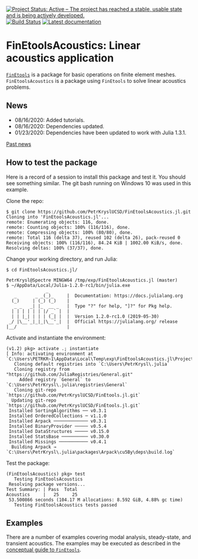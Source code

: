 [![Project Status: Active – The project has reached a stable, usable state and is being actively developed.](http://www.repostatus.org/badges/latest/active.svg)](http://www.repostatus.org/#active)
[![Build Status](https://travis-ci.com/PetrKryslUCSD/FinEtoolsAcoustics.jl.svg?branch=master)](https://travis-ci.com/PetrKryslUCSD/FinEtoolsAcoustics.jl)
[![Latest documentation](https://img.shields.io/badge/docs-latest-blue.svg)](https://petrkryslucsd.github.io/FinEtoolsAcoustics.jl/dev)


# FinEtoolsAcoustics: Linear acoustics application

[`FinEtools`](https://github.com/PetrKryslUCSD/FinEtools.jl.git) is a package
for basic operations on finite element meshes. `FinEtoolsAcoustics` is a package
using `FinEtools` to solve linear acoustics problems.

## News

- 08/16/2020: Added tutorials.
- 08/16/2020: Dependencies updated.
- 01/23/2020: Dependencies have been updated to work with Julia 1.3.1.


[Past news](oldnews.md)

## How to test the package

Here is a record of a session to install this package and test it. You should
see something similar. The git bash running on Windows 10 was used in this
example.

Clone the repo:
```
$ git clone https://github.com/PetrKryslUCSD/FinEtoolsAcoustics.jl.git
Cloning into 'FinEtoolsAcoustics.jl'...
remote: Enumerating objects: 116, done.
remote: Counting objects: 100% (116/116), done.
remote: Compressing objects: 100% (80/80), done.
remote: Total 116 (delta 37), reused 102 (delta 26), pack-reused 0
Receiving objects: 100% (116/116), 84.24 KiB | 1002.00 KiB/s, done.
Resolving deltas: 100% (37/37), done.
```
Change your working directory, and run Julia:
```
$ cd FinEtoolsAcoustics.jl/

PetrKrysl@Spectre MINGW64 /tmp/exp/FinEtoolsAcoustics.jl (master)
$ ~/AppData/Local/Julia-1.2.0-rc1/bin/julia.exe
               _
   _       _ _(_)_     |  Documentation: https://docs.julialang.org
  (_)     | (_) (_)    |
   _ _   _| |_  __ _   |  Type "?" for help, "]?" for Pkg help.
  | | | | | | |/ _` |  |
  | | |_| | | | (_| |  |  Version 1.2.0-rc1.0 (2019-05-30)
 _/ |\__'_|_|_|\__'_|  |  Official https://julialang.org/ release
|__/                   |

```
Activate and instantiate the environment:
```
(v1.2) pkg> activate .; instantiate
[ Info: activating environment at `C:\Users\PETRKR~1\AppData\Local\Temp\exp\FinEtoolsAcoustics.jl\Project.toml`.
   Cloning default registries into `C:\Users\PetrKrysl\.julia`
   Cloning registry from "https://github.com/JuliaRegistries/General.git"
     Added registry `General` to `C:\Users\PetrKrysl\.julia\registries\General`
   Cloning git-repo `https://github.com/PetrKryslUCSD/FinEtools.jl.git`
  Updating git-repo `https://github.com/PetrKryslUCSD/FinEtools.jl.git`
 Installed SortingAlgorithms ── v0.3.1
 Installed OrderedCollections ─ v1.1.0
 Installed Arpack ───────────── v0.3.1
 Installed BinaryProvider ───── v0.5.4
 Installed DataStructures ───── v0.15.0
 Installed StatsBase ────────── v0.30.0
 Installed Missings ─────────── v0.4.1
  Building Arpack → `C:\Users\PetrKrysl\.julia\packages\Arpack\cu5By\deps\build.log`
```
Test the package:
```
(FinEtoolsAcoustics) pkg> test
   Testing FinEtoolsAcoustics
 Resolving package versions...
Test Summary: | Pass  Total
Acoustics     |   25     25
 53.500866 seconds (104.17 M allocations: 8.592 GiB, 4.88% gc time)
   Testing FinEtoolsAcoustics tests passed
```

## Examples

There are a number of examples covering modal analysis, steady-state, and
transient acoustics. The examples may be executed as described in the
[conceptual guide to
`FinEtools`](https://petrkryslucsd.github.io/FinEtools.jl/latest).
